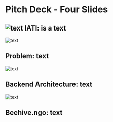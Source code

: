 # Pitch Deck - Four Slides

![text](https://github.com/BeehiveNGO/Auxiliary/blob/master/slide1c.png)
**IATI**: is a text
---


![text](https://github.com/BeehiveNGO/Auxiliary/blob/master/slide2c.png)

**Problem**: text
---

![text](https://github.com/BeehiveNGO/Auxiliary/blob/master/slide3c.png)

**Backend Architecture**: text
---

![text](https://github.com/BeehiveNGO/Auxiliary/blob/master/slide4c.png)

**Beehive.ngo**: text
---

